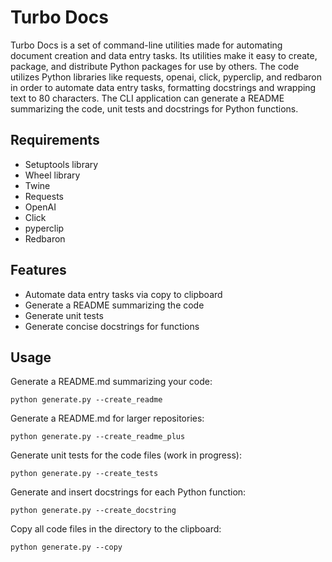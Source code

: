 
# Turbo Docs

Turbo Docs is a set of command-line utilities made for automating document creation and data entry tasks. Its utilities make it easy to create, package, and distribute Python packages for use by others. The code utilizes Python libraries like requests, openai, click, pyperclip, and redbaron in order to automate data entry tasks, formatting docstrings and wrapping text to 80 characters. The CLI application can generate a README summarizing the code, unit tests and docstrings for Python functions.

## Requirements

- Setuptools library
- Wheel library
- Twine
- Requests
- OpenAI
- Click
- pyperclip
- Redbaron

## Features

- Automate data entry tasks via copy to clipboard
- Generate a README summarizing the code
- Generate unit tests
- Generate concise docstrings for functions

## Usage

Generate a README.md summarizing your code: 

```
python generate.py --create_readme
```

Generate a README.md for larger repositories:

```
python generate.py --create_readme_plus
```

Generate unit tests for the code files (work in progress):

```
python generate.py --create_tests
```

Generate and insert docstrings for each Python function:

```
python generate.py --create_docstring
```

Copy all code files in the directory to the clipboard:

``` 
python generate.py --copy
```